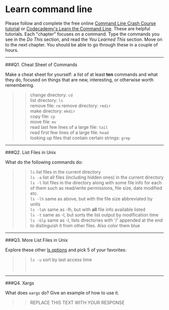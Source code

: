 # Learn command line

Please follow and complete the free online [Command Line Crash Course
tutorial](https://web.archive.org/web/20160708171659/http://cli.learncodethehardway.org/book/) or [Codecademy's Learn the Command Line](https://www.codecademy.com/learn/learn-the-command-line). These are helpful tutorials. Each "chapter" focuses on a command. Type the commands you see in the _Do This_ section, and read the _You Learned This_ section. Move on to the next chapter. You should be able to go through these in a couple of hours.

---

###Q1.  Cheat Sheet of Commands  

Make a cheat sheet for yourself: a list of at least **ten** commands and what they do, focused on things that are new, interesting, or otherwise worth remembering.

>> change directory: `cd`  
list directory: `ls`  
remove file: `rm`
remove directory: `rmdir`  
make directory: `mkdir`  
copy file: `cp`  
move file: `mv`  
read last few lines of a large file: `tail`  
read first few lines of a large file: `head`  
looking up files that contain certain strings: `grep`  
---

###Q2.  List Files in Unix   

What do the following commands do:  
> > `ls`  list files in the current directory  
`ls -a`  list all files (including hidden ones) in the current directory  
`ls -l`  list files in the directory along with some file info for each of them such as read/write permissions, file size, date modified etc.  
`ls -lh`  same as above, but with the file size abbreviated by units  
`ls -lah`  same as -lh, but with **all** file info available listed  
`ls -t`  same as -l, but sorts the list output by modification time  
`ls -Glp`  same as -l, lists directories with '/' appended at the end to distinguish it from other files. Also color them blue  

---

###Q3.  More List Files in Unix  

Explore these other [ls options](http://www.techonthenet.com/unix/basic/ls.php) and pick 5 of your favorites:

> > `ls -u`	sort by last access time  
``  
``  
``  
``  
---

###Q4.  Xargs   

What does `xargs` do? Give an example of how to use it.

> > REPLACE THIS TEXT WITH YOUR RESPONSE

 


